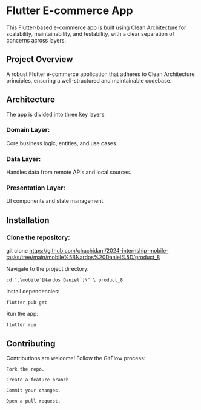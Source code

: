 # Flutter E-commerce App


This Flutter-based e-commerce app is built using Clean Architecture for scalability, maintainability, and testability, with a clear separation of concerns across layers.


## Project Overview

A robust Flutter e-commerce application that adheres to Clean Architecture principles, ensuring a well-structured and maintainable codebase.

## Architecture

The app is divided into three key layers:

### Domain Layer: 
Core business logic, entities, and use cases.

### Data Layer: 
Handles data from remote APIs and local sources.

### Presentation Layer: 
UI components and state management.

## Installation

### Clone the repository:

git clone https://github.com/chachidani/2024-internship-mobile-tasks/tree/main/mobile%5BNardos%20Daniel%5D/product_8

Navigate to the project directory:

```cd '.\mobile`[Nardos Daniel`]\' \ product_8 ```

Install dependencies:

```flutter pub get```

Run the app:

```flutter run```

## Contributing

Contributions are welcome! Follow the GitFlow process:

```Fork the repo.```

```Create a feature branch.```

```Commit your changes.```

```Open a pull request.```